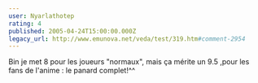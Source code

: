 ```yaml
---
user: Nyarlathotep
rating: 4
published: 2005-04-24T15:00:00.000Z
legacy_url: http://www.emunova.net/veda/test/319.htm#comment-2954
---
```

Bin je met 8 pour les joueurs "normaux", mais ça mérite un 9.5 ,pour les fans de l'anime : le panard complet!^^